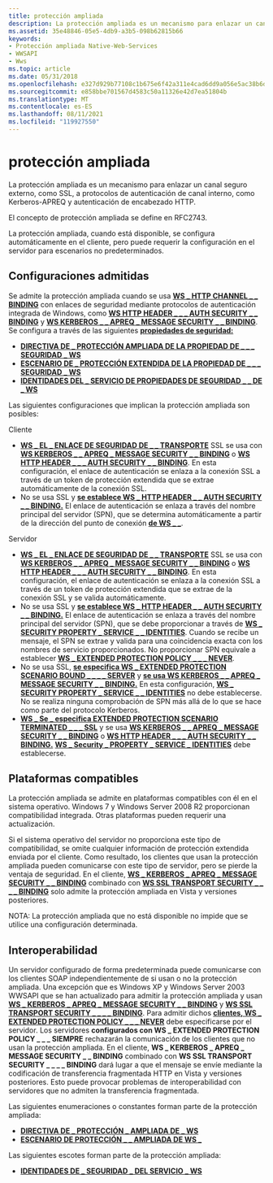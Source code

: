 ```yaml
---
title: protección ampliada
description: La protección ampliada es un mecanismo para enlazar un canal seguro externo, como SSL, a protocolos de autenticación de canal interno, como Kerberos-APREQ y autenticación de encabezado HTTP.
ms.assetid: 35e48846-05e5-4db9-a3b5-098b62815b66
keywords:
- Protección ampliada Native-Web-Services
- WWSAPI
- Wws
ms.topic: article
ms.date: 05/31/2018
ms.openlocfilehash: e327d929b77108c1b675e6f42a311e4cad6dd9a056e5ac38b6d7e7f4558788c0
ms.sourcegitcommit: e858bbe701567d4583c50a11326e42d7ea51804b
ms.translationtype: MT
ms.contentlocale: es-ES
ms.lasthandoff: 08/11/2021
ms.locfileid: "119927550"
---
```

# <a name="extended-protection"></a>protección ampliada

La protección ampliada es un mecanismo para enlazar un canal seguro externo, como SSL, a protocolos de autenticación de canal interno, como Kerberos-APREQ y autenticación de encabezado HTTP.

El concepto de protección ampliada se define en RFC2743.

La protección ampliada, cuando está disponible, se configura automáticamente en el cliente, pero puede requerir la configuración en el servidor para escenarios no predeterminados.

## <a name="supported-configurations"></a>Configuraciones admitidas

Se admite la protección ampliada cuando se usa [**WS \_ HTTP CHANNEL \_ \_ BINDING**](/windows/desktop/api/WebServices/ne-webservices-ws_channel_binding) con enlaces de seguridad mediante protocolos de autenticación integrada de Windows, como [**WS HTTP HEADER \_ \_ \_ AUTH SECURITY \_ \_ BINDING**](/windows/desktop/api/WebServices/ns-webservices-ws_http_header_auth_security_binding) y [**WS KERBEROS \_ \_ APREQ \_ MESSAGE SECURITY \_ \_ BINDING**](/windows/desktop/api/WebServices/ns-webservices-ws_kerberos_apreq_message_security_binding). Se configura a través de las siguientes [**propiedades de seguridad:**](/windows/desktop/api/WebServices/ns-webservices-ws_security_property)

-   [**DIRECTIVA DE \_ PROTECCIÓN AMPLIADA DE LA PROPIEDAD DE \_ \_ \_ SEGURIDAD \_ WS**](/windows/desktop/api/WebServices/ne-webservices-ws_security_property_id)
-   [**ESCENARIO DE \_ PROTECCIÓN EXTENDIDA DE LA PROPIEDAD DE \_ \_ \_ SEGURIDAD \_ WS**](/windows/desktop/api/WebServices/ne-webservices-ws_security_property_id)
-   [**IDENTIDADES DEL \_ SERVICIO DE PROPIEDADES DE SEGURIDAD \_ \_ DE \_ WS**](/windows/desktop/api/WebServices/ne-webservices-ws_security_property_id)

Las siguientes configuraciones que implican la protección ampliada son posibles:

Cliente

-   [**WS \_ EL \_ ENLACE DE SEGURIDAD DE \_ \_ TRANSPORTE**](/windows/desktop/api/WebServices/ns-webservices-ws_ssl_transport_security_binding) SSL se usa con [**WS KERBEROS \_ \_ APREQ \_ MESSAGE SECURITY \_ \_ BINDING**](/windows/desktop/api/WebServices/ns-webservices-ws_kerberos_apreq_message_security_binding) o [**WS HTTP HEADER \_ \_ \_ AUTH SECURITY \_ \_ BINDING**](/windows/desktop/api/WebServices/ns-webservices-ws_http_header_auth_security_binding). En esta configuración, el enlace de autenticación se enlaza a la conexión SSL a través de un token de protección extendida que se extrae automáticamente de la conexión SSL.
-   No se usa SSL y [**se establece WS \_ HTTP HEADER \_ \_ AUTH SECURITY \_ \_ BINDING.**](/windows/desktop/api/WebServices/ns-webservices-ws_http_header_auth_security_binding) El enlace de autenticación se enlaza a través del nombre principal del servidor (SPN), que se determina automáticamente a partir de la dirección del punto de conexión [**de WS \_ \_**](/windows/desktop/api/WebServices/ns-webservices-ws_endpoint_address).

Servidor

-   [**WS \_ EL \_ ENLACE DE SEGURIDAD DE \_ \_ TRANSPORTE**](/windows/desktop/api/WebServices/ns-webservices-ws_ssl_transport_security_binding) SSL se usa con [**WS KERBEROS \_ \_ APREQ \_ MESSAGE SECURITY \_ \_ BINDING**](/windows/desktop/api/WebServices/ns-webservices-ws_kerberos_apreq_message_security_binding) o [**WS HTTP HEADER \_ \_ \_ AUTH SECURITY \_ \_ BINDING**](/windows/desktop/api/WebServices/ns-webservices-ws_http_header_auth_security_binding). En esta configuración, el enlace de autenticación se enlaza a la conexión SSL a través de un token de protección extendida que se extrae de la conexión SSL y se valida automáticamente.
-   No se usa SSL y [**se establece WS \_ HTTP HEADER \_ \_ AUTH SECURITY \_ \_ BINDING.**](/windows/desktop/api/WebServices/ns-webservices-ws_http_header_auth_security_binding) El enlace de autenticación se enlaza a través del nombre principal del servidor (SPN), que se debe proporcionar a través de [**WS \_ SECURITY PROPERTY \_ SERVICE \_ \_ IDENTITIES**](/windows/desktop/api/WebServices/ne-webservices-ws_security_property_id). Cuando se recibe un mensaje, el SPN se extrae y valida para una coincidencia exacta con los nombres de servicio proporcionados. No proporcionar SPN equivale a establecer [**WS \_ EXTENDED PROTECTION POLICY \_ \_ \_ NEVER**](/windows/desktop/api/WebServices/ne-webservices-ws_extended_protection_policy).
-   No se usa SSL, [**se especifica WS \_ EXTENDED PROTECTION SCENARIO BOUND \_ \_ \_ \_ SERVER**](/windows/desktop/api/WebServices/ne-webservices-ws_extended_protection_scenario) y [**se usa WS KERBEROS \_ \_ APREQ \_ MESSAGE SECURITY \_ \_ BINDING.**](/windows/desktop/api/WebServices/ns-webservices-ws_kerberos_apreq_message_security_binding) En esta configuración, [**WS \_ SECURITY PROPERTY \_ SERVICE \_ \_ IDENTITIES**](/windows/desktop/api/WebServices/ne-webservices-ws_security_property_id) no debe establecerse. No se realiza ninguna comprobación de SPN más allá de lo que se hace como parte del protocolo Kerberos.
-   [**WS \_ Se \_ especifica EXTENDED PROTECTION SCENARIO TERMINATED \_ \_ \_ SSL**](/windows/desktop/api/WebServices/ne-webservices-ws_extended_protection_scenario) y se usa [**WS KERBEROS \_ \_ APREQ \_ MESSAGE SECURITY \_ \_ BINDING**](/windows/desktop/api/WebServices/ns-webservices-ws_kerberos_apreq_message_security_binding) o [**WS HTTP HEADER \_ \_ \_ AUTH SECURITY \_ \_ BINDING.**](/windows/desktop/api/WebServices/ns-webservices-ws_http_header_auth_security_binding) [**WS \_ Security \_ PROPERTY \_ SERVICE \_ IDENTITIES**](/windows/desktop/api/WebServices/ne-webservices-ws_security_property_id) debe establecerse.

## <a name="supported-platforms"></a>Plataformas compatibles

La protección ampliada se admite en plataformas compatibles con él en el sistema operativo. Windows 7 y Windows Server 2008 R2 proporcionan compatibilidad integrada. Otras plataformas pueden requerir una actualización.

Si el sistema operativo del servidor no proporciona este tipo de compatibilidad, se omite cualquier información de protección extendida enviada por el cliente. Como resultado, los clientes que usan la protección ampliada pueden comunicarse con este tipo de servidor, pero se pierde la ventaja de seguridad. En el cliente, [**WS \_ KERBEROS \_ APREQ \_ MESSAGE SECURITY \_ \_ BINDING**](/windows/desktop/api/WebServices/ns-webservices-ws_kerberos_apreq_message_security_binding) combinado con [**WS SSL TRANSPORT SECURITY \_ \_ \_ \_ BINDING**](/windows/desktop/api/WebServices/ns-webservices-ws_ssl_transport_security_binding) solo admite la protección ampliada en Vista y versiones posteriores.

NOTA: La protección ampliada que no está disponible no impide que se utilice una configuración determinada.

## <a name="interoperability"></a>Interoperabilidad

Un servidor configurado de forma predeterminada puede comunicarse con los clientes SOAP independientemente de si usan o no la protección ampliada. Una excepción que es Windows XP y Windows Server 2003 WWSAPI que se han actualizado para admitir la protección ampliada y usan [**WS \_ KERBEROS \_ APREQ \_ MESSAGE SECURITY \_ \_ BINDING**](/windows/desktop/api/WebServices/ns-webservices-ws_kerberos_apreq_message_security_binding) y [**WS SSL TRANSPORT SECURITY \_ \_ \_ \_ BINDING**](/windows/desktop/api/WebServices/ns-webservices-ws_ssl_transport_security_binding). Para admitir dichos [**clientes, WS \_ EXTENDED PROTECTION POLICY \_ \_ \_ NEVER**](/windows/desktop/api/WebServices/ne-webservices-ws_extended_protection_policy) debe especificarse por el servidor. Los servidores **configurados con WS \_ EXTENDED PROTECTION POLICY \_ \_ \_ SIEMPRE** rechazarán la comunicación de los clientes que no usan la protección ampliada. En el cliente, **WS \_ KERBEROS \_ APREQ \_ MESSAGE SECURITY \_ \_ BINDING** combinado con **WS SSL TRANSPORT SECURITY \_ \_ \_ \_ BINDING** dará lugar a que el mensaje se envíe mediante la codificación de transferencia fragmentada HTTP en Vista y versiones posteriores. Esto puede provocar problemas de interoperabilidad con servidores que no admiten la transferencia fragmentada.

Las siguientes enumeraciones o constantes forman parte de la protección ampliada:

-   [**DIRECTIVA DE \_ PROTECCIÓN \_ AMPLIADA DE \_ WS**](/windows/desktop/api/WebServices/ne-webservices-ws_extended_protection_policy)
-   [**ESCENARIO DE PROTECCIÓN \_ \_ AMPLIADA DE WS \_**](/windows/desktop/api/WebServices/ne-webservices-ws_extended_protection_scenario)

Las siguientes escotes forman parte de la protección ampliada:

-   [**IDENTIDADES DE \_ SEGURIDAD \_ DEL SERVICIO \_ WS**](/windows/desktop/api/WebServices/ns-webservices-ws_service_security_identities)

 

 




